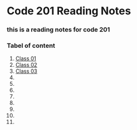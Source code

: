 # Code 201 Reading Notes
### this is a reading notes for code 201 
### Tabel of content
1. [Class 01](https://hudajundi.github.io/reading-notes/class-01)
1. [Class 02](https://hudajundi.github.io/reading-notes/class-02)
1. [Class 03](https://hudajundi.github.io/reading-notes/class-03)
1. 
1. 
1. 
1. 
1. 
1. 
1. 
1. 